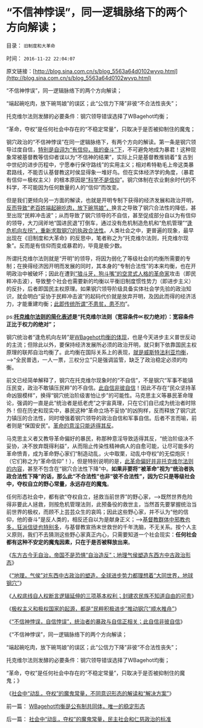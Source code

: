 # “不信神悖误”，同一逻辑脉络下的两个方向解读；

目录： `旧制度和大革命` 

时间： `2016-11-22 22:04:07` 

原文链接：[http://blog.sina.com.cn/s/blog_5563a64d0102wyvp.html](http://blog.sina.com.cn/s/blog_5563a64d0102wyvp.html)

“不信神悖误”，同一逻辑脉络下的两个方向解读；

“端起碗吃肉，放下碗骂娘”的误区；此“公信力下降”非彼“不合法性丧失”；

托克维尔法则发酵的必要条件：钢穴领导错误选择了WBagehot均衡；

“革命，夺权”是任何社会中存在的“不稳定常量”，只取决于是否被抑制住的魔鬼；

钢穴政治的“不信神悖误”在同一逻辑脉络下，有两个方向的解读。第一条是钢穴领导过度自信，[特别是自诩为“有信仰，我的奋斗”下](../../../2011/9/1/希特勒《我的奋斗》，但丁的《神曲》，东扩的“生存空间”.md)，不可避免地成为暴君！这种现象常被基督教等信仰者误以为“不信神的结果”，实际上只是基督教推销着“复古到中世纪的进步历程中，宁愿奉行保守路线”的实用主义；相对希特勒毛上帝这类暴君路线，不能否认基督教这时侯显得象一堆好鸟。但在实体经济学的角度，（暴君有信仰＝极权主义）的根本原因是[“科学不是信仰](../../../2009/12/17/为什么科学不是信仰？为什么普价就是科学的发展观.md)”。钢穴体制在农业剩余时代的不科学，不可能因为任何数量的人的“信仰”而改变。

但是我们更倾向另一方面的解读，也就是开明专制下获得的经济发展和政治开明，[反而导致“老百姓端起碗吃肉，放下碗骂娘”，](../../../2009/11/8/“吃饱饭就骂娘”是人类第二个次级需求.md)换言之导致了钢穴合法性的降低，甚至出现“民粹冲击波”；从而导致了钢穴领导的不自信，甚至促成部分自以为有信仰的领导，大刀阔斧地“国进民退”打倒车，通过没有危机制造危机和“危机管理”“[逢危机向左拐”，重新求取钢穴的执政合法性](../../../2014/4/20/“仁者无敌”“开明专制”都正相关于经济环境繁荣；.md)。人类社会之中，更普遍的现象，最早出现在《旧制度和大革命》的反思中，笔者称之为“托克维尔法则，托克维尔现象”。反而是有信仰而变成暴君的，毕竟是极少数。

所谓托克维尔法则就是“开明”的领导，将因为弱化了等级社会的均衡所需要的专制；在换得经济因开明而发展的同时，其本身的“专制合法性”的本来均衡，也在开明政治中被破坏；因此在遭到[“狼斗牙，狗斗嘴”的空灵式人格的革命家](http://darthvad.blog.163.com/blog/static/53399470201610173251528/)攻击（即民粹冲击波），导致整个社会也需要新的均衡以平衡旧制度惯性势力（即进步主义）的反扑，后者即国民主权原理。如果钢穴领导阶级具备实体社会学先验的政治知识，就会明白“妥协于民粹冲击波”的起码代价就是放弃开明，及因此而得的经济活力，才能重建均衡；[此即传统所谓“不患贫，患不均](../../../2014/4/20/“人人平等”是基督教社会东传的病毒，以及平均主义的病灶.md)”。

ps:**[托克维尔法则的简化表述](../../../2014/4/28/托克维尔法则，《旧制度和大革命》中的《君主论》.md)是“托克维尔法则（宽容条件∝权力绝对）：宽容条件正比于权力的绝对”；**

钢穴统治者“逢危机向左转”是[WBagehot均衡的体现](../../../2016/11/9/特朗普是被进步势力的人身攻击，“攻击成”美国总统.md)，也是今天进步主义普世反动的主流；但除此以外，要保持经济发展所必须的政治开明，就只剩下依靠国民主权原理的联邦自治均衡了。此均衡在国际关系上的表现，[就是威斯特法利亚均衡](../../../2016/8/27/钢穴在历史和现实中的合理性：民粹社会中的均衡中枢；.md)，——>“全民普选，一人一票，三权分立”只是强调监管，缺乏了政治稳定必须的均衡。

前文已经简单解释了，钢穴在托克维尔现象时的“不自信”，不是钢穴“军事不能镇压民变，政治不敢镇压民粹”的不自信。[此自信非彼自信](../../../2016/11/19/“不信神悖误，自信悖误”，此自信非彼自信.md)！因此不存在“民众坚持革命凶狠模样”，换得“钢穴统治阶级害怕让步”的可能性。马克思主义等暴民革命理论，强调的一直是此“统治者是纸老虎”之宇宙真理，只在它们自已成为统治者时除外！但在历史和现实中，暴民这种“革命立场不妥协”的凶狗样，反而释放了钢穴武力镇压的合法性，同时增强着钢穴领导的政治自信和军事自信。后者不言而喻，前者则是“保国安民”。[革命的意淫只能适得其反](../../../2013/3/31/民粹运动的革命只是革自已的命.md)。

马克思主义者又教导革命偏好的暴民，称那种意淫导致适得其反，“统治阶级决不妥协，决不放弃既得利益”，从而阻止传染性精神病人的自愈可能，让尽可能多的革命愤青，成为革命野心家们“制造动乱，火中取栗，动乱中夺权”的无偿炮灰！（它们称之为“革命信仰”！），但是特别说明的是，[此革命偏好并非托克维尔法则的内容](../../../2015/1/16/托克维尔法则，是社会进化论的先验规律.md)，甚至不包含在“钢穴合法性下降”中。**如果非要将“被革命”视为“统治者执政合法性下降”的话，那么此“不合法性”也非“彼不合法性”，因为它只是等级社会中，夺权自立的野心常量，永远存在的魔鬼**。

任何形态社会中，都有欲“夺权自立，拯救当前世界”的野心家，——>既然世界危险得非要此人拯救，则按危机管理法则，此预备役的救世主，当然首先要掌握统治当前世界的极权，而顾不上芸芸众生的哀鸣；因此这些野心家，并不认为“他的信仰，他的奋斗”是反人类的，相反还自以为是献身正义；——>[基督教群体中邪教也多，狂派信徒也特别多](../../../2014/8/13/全能神教妖魔化普通人为“邪灵”，中国基督教诅咒普通人“不信神”.md)，与基督教宣扬末世救世的千年洗脑，不无关系。按个人主义原则，我们不去猜测这些野心家真正内心，只需要知道一个社会现实：**任何社会都有这种不安定的魔鬼因素，只在于是否被释放出来**。

《[东方古今无自治，帝国不是恐惧“自治造反”；地理气侯塑造东西方中古政治形态](../../../2016/11/15/东方古今无自治，帝国不是恐惧“自治造反”；.md)》

《[“地理，气侯”对东西中古政治的塑造，全球进步势力都理想着“大同世界，地球钢穴”](../../../2016/11/16/全球进步势力都理想“大同世界，地球钢穴”，各自信仰“俺当领导”；.md)》

《[人权底线自人权断言逻辑延伸的三项基本权利；封建农民族不知道自由的可贵](../../../2016/11/17/人权底线自人权断言逻辑延伸的三项基本权利；.md)》

《[极权主义和极权国家的起源，都是“民粹积极进步”推动钢穴“顺水推舟”](../../../2016/11/18/(钢穴vs民粹)政治偏好的（差异vs共识）.md)》

《[“不信神悖误，自信悖误”，统治者的暴政与自信正相关；此自信非彼自信](../../../2016/11/19/“不信神悖误，自信悖误”，此自信非彼自信.md)》

《“不信神悖误”，同一逻辑脉络下的两个方向解读；

“端起碗吃肉，放下碗骂娘”的误区；此“公信力下降”非彼“不合法性丧失”；

托克维尔法则发酵的必要条件：钢穴领导错误选择了WBagehot均衡；

“革命，夺权”是任何社会中存在的“不稳定常量”，只取决于是否被抑制住的魔鬼；》

《[社会中“动乱，夺权”的魔鬼常量，不同意识形态的解读和“解决方案”](../../../2016/11/21/社会中“动乱，夺权”的魔鬼常量，民主社会和仁慈政治的标准.md)》

前一篇： [WBagehot均衡是公有制共同体，唯一的稳定形态](../../../2016/12/1/WBagehot均衡是公有制共同体，唯一的稳定形态.md)

后一篇： [社会中“动乱，夺权”的魔鬼常量，民主社会和仁慈政治的标准](../../../2016/11/21/社会中“动乱，夺权”的魔鬼常量，民主社会和仁慈政治的标准.md)

